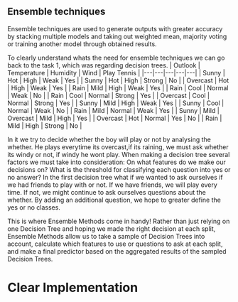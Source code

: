 ## Ensemble techniques
Ensemble techniques are used to generate outputs with greater accuracy by stacking multiple models 
and taking out weighted mean, majority voting or training another model through obtained results. 

To clearly understand whats the need for ensemble techniques we can go back to the task 1, which was 
regarding decision trees.
| Outlook | Temperature | Humidity | Wind | Play Tennis |
|---|---|---|---|---|
| Sunny | Hot | High | Weak | Yes |
| Sunny | Hot | High | Strong | No |
| Overcast | Hot | High | Weak | Yes |
| Rain | Mild | High | Weak | Yes |
| Rain | Cool | Normal | Weak | No |
| Rain | Cool | Normal | Strong | Yes |
| Overcast | Cool | Normal | Strong | Yes |
| Sunny | Mild | High | Weak | Yes |
| Sunny | Cool | Normal | Weak | No |
| Rain | Mild | Normal | Weak | Yes |
| Sunny | Mild | Overcast | Mild | High | Yes |
| Overcast | Hot | Normal | Yes | No |
| Rain | Mild | High | Strong | No |


In it we try to decide whether the boy will play or not by analysing the 
whether. He plays everytime its overcast,if its raining, we must ask whether its windy or not,
if windy he wont play. When making a decision tree several factors we must take into consideration:
On what features do we make our decisions on? What is the threshold for classifying each question 
into yes or no answer? In the first decision tree what if we wanted to ask ourselves if we had friends 
to play with or not. If we have friends, we will play every time. If not, we might continue to ask
ourselves questions about the whether. By adding an additional question, we hope to greater define the 
yes or no classes.

This is where Ensemble Methods come in handy! Rather than just relying on one Decision Tree and hoping we made the right decision at each split, Ensemble Methods allow us to take a sample of Decision Trees into account, calculate which features to use or questions to ask at each split, and make a final predictor based on the aggregated results of the sampled Decision Trees.

# Clear Implementation
